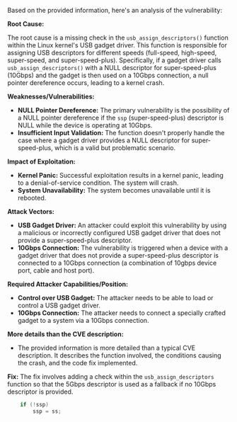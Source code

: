 Based on the provided information, here's an analysis of the vulnerability:

**Root Cause:**

The root cause is a missing check in the `usb_assign_descriptors()` function within the Linux kernel's USB gadget driver. This function is responsible for assigning USB descriptors for different speeds (full-speed, high-speed, super-speed, and super-speed-plus). Specifically, if a gadget driver calls `usb_assign_descriptors()` with a NULL descriptor for super-speed-plus (10Gbps) and the gadget is then used on a 10Gbps connection, a null pointer dereference occurs, leading to a kernel crash.

**Weaknesses/Vulnerabilities:**

*   **NULL Pointer Dereference:** The primary vulnerability is the possibility of a NULL pointer dereference if the `ssp` (super-speed-plus) descriptor is NULL while the device is operating at 10Gbps.
*   **Insufficient Input Validation:** The function doesn't properly handle the case where a gadget driver provides a NULL descriptor for super-speed-plus, which is a valid but problematic scenario.

**Impact of Exploitation:**

*   **Kernel Panic:** Successful exploitation results in a kernel panic, leading to a denial-of-service condition. The system will crash.
*   **System Unavailability:** The system becomes unavailable until it is rebooted.

**Attack Vectors:**

*   **USB Gadget Driver:** An attacker could exploit this vulnerability by using a malicious or incorrectly configured USB gadget driver that does not provide a super-speed-plus descriptor.
*   **10Gbps Connection:** The vulnerability is triggered when a device with a gadget driver that does not provide a super-speed-plus descriptor is connected to a 10Gbps connection (a combination of 10gbps device port, cable and host port).

**Required Attacker Capabilities/Position:**

*   **Control over USB Gadget:** The attacker needs to be able to load or control a USB gadget driver.
*   **10Gbps Connection:** The attacker needs to connect a specially crafted gadget to a system via a 10Gbps connection.

**More details than the CVE description:**

*   The provided information is more detailed than a typical CVE description. It describes the function involved, the conditions causing the crash, and the code fix implemented.

**Fix:**
The fix involves adding a check within the `usb_assign_descriptors` function so that the 5Gbps descriptor is used as a fallback if no 10Gbps descriptor is provided.
```c
    if (!ssp)
        ssp = ss;
```
